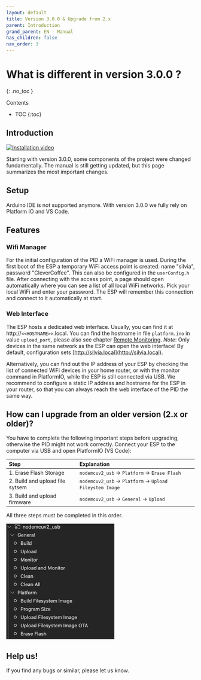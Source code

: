 ```yaml
---
layout: default
title: Version 3.0.0 & Upgrade from 2.x
parent: Introduction
grand_parent: EN - Manual
has_children: false
nav_order: 3
---
```


# What is different in version 3.0.0 ?
{: .no_toc }

Contents

* TOC
{:toc}


## Introduction
[![Installation video](https://img.youtube.com/vi/KZPjisOEcQ4/hqdefault.jpg)](https://www.youtube.com/watch?v=KZPjisOEcQ4)

Starting with version 3.0.0, some components of the project were changed fundamentally. The manual is still getting updated, but this page summarizes the most important changes.


## Setup
Arduino IDE is not supported anymore. With version 3.0.0 we fully rely on Platform IO and VS Code.


## Features


### Wifi Manager
For the initial configuration of the PID a WiFi manager is used. During the first boot of the ESP a temporary WiFi access point is created: name "silvia", password "CleverCoffee". This can also be configured in the `userConfig.h` file. After connecting with the access point, a page should open automatically where you can see a list of all local WiFi networks. Pick your local WiFi and enter your password. The ESP will remember this connection and connect to it automatically at start.


### Web Interface
The ESP hosts a dedicated web interface. Usually, you can find it at http://`<<HOSTNAME>>`.local. You can find the hostname in file `platform.ino` in value `upload_port`, please also see chapter [Remote Monitoring](../software-part-I/wifi-configuration.html#remote-monitoring). *Note*: Only devices in the same network as the ESP can open the web interface! By default, configuration sets [http://silvia.local](http://silvia.local).

Alternatively, you can find out the IP address of your ESP by checking the list of connected WiFi devices in your home router, or with the monitor command in PlatformIO, while the ESP is still connected via USB. We recommend to configure a static IP address and hostname for the ESP in your router, so that you can always reach the web interface of the PID the same way.


## How can I upgrade from an older version (2.x or older)?
You have to complete the following important steps before upgrading, otherwise the PID might not work correctly.
Connect your ESP to the computer via USB and open PlatformIO (VS Code):

Step | Explanation
:--|:--
1. Erase Flash Storage | `nodemcuv2_usb` -> `Platform` -> `Erase Flash`
2. Build and upload file sytsem | `nodemcuv2_usb` -> `Platform` -> `Upload Fileystem Image`
3. Build and upload firmware | `nodemcuv2_usb` -> `General` -> `Upload`

All three steps must be completed in this order.

![Update](../../img/intro/version3/platformio_upgrade.png)


## Help us!
If you find any bugs or similar, please let us know.
